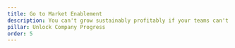 ```yaml
---
title: Go to Market Enablement
description: You can't grow sustainably profitably if your teams can't sell and support what you have effectively. We are experts in translation between the technical and the commercial.
pillar: Unlock Company Progress
order: 5
---
```


